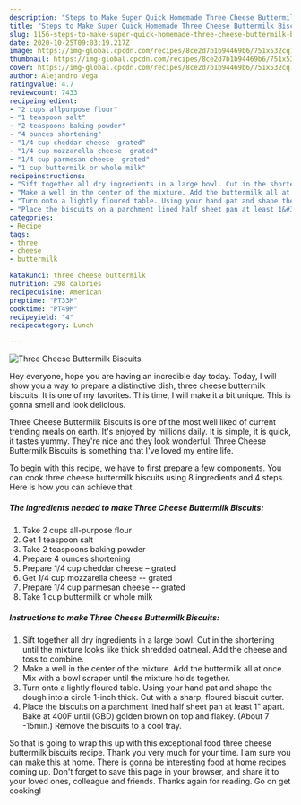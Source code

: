 ```yaml
---
description: "Steps to Make Super Quick Homemade Three Cheese Buttermilk Biscuits"
title: "Steps to Make Super Quick Homemade Three Cheese Buttermilk Biscuits"
slug: 1156-steps-to-make-super-quick-homemade-three-cheese-buttermilk-biscuits
date: 2020-10-25T09:03:19.217Z
image: https://img-global.cpcdn.com/recipes/8ce2d7b1b94469b6/751x532cq70/three-cheese-buttermilk-biscuits-recipe-main-photo.jpg
thumbnail: https://img-global.cpcdn.com/recipes/8ce2d7b1b94469b6/751x532cq70/three-cheese-buttermilk-biscuits-recipe-main-photo.jpg
cover: https://img-global.cpcdn.com/recipes/8ce2d7b1b94469b6/751x532cq70/three-cheese-buttermilk-biscuits-recipe-main-photo.jpg
author: Alejandro Vega
ratingvalue: 4.7
reviewcount: 7433
recipeingredient:
- "2 cups allpurpose flour"
- "1 teaspoon salt"
- "2 teaspoons baking powder"
- "4 ounces shortening"
- "1/4 cup cheddar cheese  grated"
- "1/4 cup mozzarella cheese  grated"
- "1/4 cup parmesan cheese  grated"
- "1 cup buttermilk or whole milk"
recipeinstructions:
- "Sift together all dry ingredients in a large bowl. Cut in the shortening until the mixture looks like thick shredded oatmeal. Add the cheese and toss to combine."
- "Make a well in the center of the mixture. Add the buttermilk all at once. Mix with a bowl scraper until the mixture holds together."
- "Turn onto a lightly floured table. Using your hand pat and shape the dough into a circle 1-inch thick. Cut with a sharp, floured biscuit cutter."
- "Place the biscuits on a parchment lined half sheet pan at least 1&#34; apart. Bake at 400F until (GBD) golden brown on top and flakey. (About 7 -15min.) Remove the biscuits to a cool tray."
categories:
- Recipe
tags:
- three
- cheese
- buttermilk

katakunci: three cheese buttermilk 
nutrition: 298 calories
recipecuisine: American
preptime: "PT33M"
cooktime: "PT49M"
recipeyield: "4"
recipecategory: Lunch

---
```



![Three Cheese Buttermilk Biscuits](https://img-global.cpcdn.com/recipes/8ce2d7b1b94469b6/751x532cq70/three-cheese-buttermilk-biscuits-recipe-main-photo.jpg)

Hey everyone, hope you are having an incredible day today. Today, I will show you a way to prepare a distinctive dish, three cheese buttermilk biscuits. It is one of my favorites. This time, I will make it a bit unique. This is gonna smell and look delicious.



Three Cheese Buttermilk Biscuits is one of the most well liked of current trending meals on earth. It's enjoyed by millions daily. It is simple, it is quick, it tastes yummy. They're nice and they look wonderful. Three Cheese Buttermilk Biscuits is something that I've loved my entire life.


To begin with this recipe, we have to first prepare a few components. You can cook three cheese buttermilk biscuits using 8 ingredients and 4 steps. Here is how you can achieve that.

<!--inarticleads1-->

##### The ingredients needed to make Three Cheese Buttermilk Biscuits:

1. Take 2 cups all-purpose flour
1. Get 1 teaspoon salt
1. Take 2 teaspoons baking powder
1. Prepare 4 ounces shortening
1. Prepare 1/4 cup cheddar cheese – grated
1. Get 1/4 cup mozzarella cheese -- grated
1. Prepare 1/4 cup parmesan cheese -- grated
1. Take 1 cup buttermilk or whole milk




<!--inarticleads2-->

##### Instructions to make Three Cheese Buttermilk Biscuits:

1. Sift together all dry ingredients in a large bowl. Cut in the shortening until the mixture looks like thick shredded oatmeal. Add the cheese and toss to combine.
1. Make a well in the center of the mixture. Add the buttermilk all at once. Mix with a bowl scraper until the mixture holds together.
1. Turn onto a lightly floured table. Using your hand pat and shape the dough into a circle 1-inch thick. Cut with a sharp, floured biscuit cutter.
1. Place the biscuits on a parchment lined half sheet pan at least 1&#34; apart. Bake at 400F until (GBD) golden brown on top and flakey. (About 7 -15min.) Remove the biscuits to a cool tray.




So that is going to wrap this up with this exceptional food three cheese buttermilk biscuits recipe. Thank you very much for your time. I am sure you can make this at home. There is gonna be interesting food at home recipes coming up. Don't forget to save this page in your browser, and share it to your loved ones, colleague and friends. Thanks again for reading. Go on get cooking!
